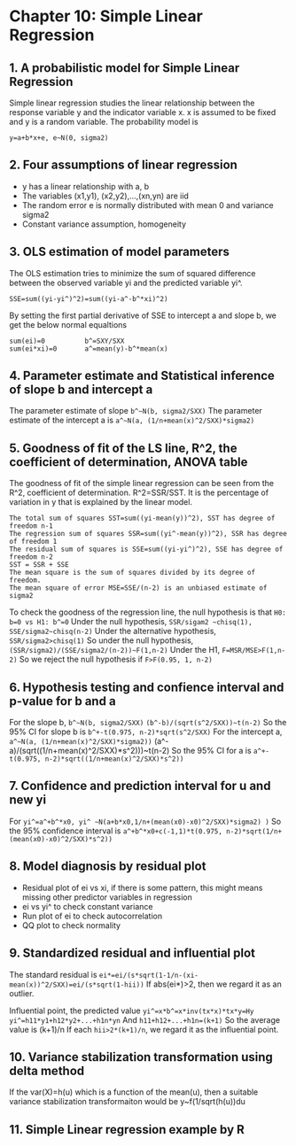 # Chapter 10: Simple Linear Regression

## 1. A probabilistic model for Simple Linear Regression
Simple linear regression studies the linear relationship between the response variable y and the indicator variable x. x is assumed to be fixed and y is a random variable. The probability model is

```
y=a+b*x+e, e~N(0, sigma2)
```
## 2. Four assumptions of linear regression
* y has a linear relationship with a, b
* The variables (x1,y1), (x2,y2),...,(xn,yn) are iid
* The random error e is normally distributed with mean 0 and variance sigma2
* Constant variance assumption, homogeneity

## 3. OLS estimation of model parameters
The OLS estimation tries to minimize the sum of squared difference between the observed variable yi and the predicted variable yi^. 
```
SSE=sum((yi-yi^)^2)=sum((yi-a^-b^*xi)^2)
```
By setting the first partial derivative of SSE to intercept a and slope b, we get the below normal equaltions
```
sum(ei)=0          b^=SXY/SXX
sum(ei*xi)=0       a^=mean(y)-b^*mean(x)
```

## 4. Parameter estimate and Statistical inference of slope b and intercept a
The parameter estimate of slope ```b^~N(b, sigma2/SXX)```
The parameter estimate of the intercept a is ```a^~N(a, (1/n+mean(x)^2/SXX)*sigma2) ```

## 5. Goodness of fit of the LS line, R^2, the coefficient of determination, ANOVA table
The goodness of fit of the simple linear regression can be seen from the R^2, coefficient of determination. R^2=SSR/SST. It is the percentage of variation in y that is explained by the linear model. 
```
The total sum of squares SST=sum((yi-mean(y))^2), SST has degree of freedom n-1
The regression sum of squares SSR=sum((yi^-mean(y))^2), SSR has degree of freedom 1
The residual sum of squares is SSE=sum((yi-yi^)^2), SSE has degree of freedom n-2
SST = SSR + SSE
The mean square is the sum of squares divided by its degree of freedom. 
The mean square of error MSE=SSE/(n-2) is an unbiased estimate of sigma2
```
To check the goodness of the regression line, the null hypothesis is that
```H0: b=0 vs H1: b^=0```
Under the null hypothesis, ```SSR/sigam2 ~chisq(1), SSE/sigma2~chisq(n-2)```
Under the alternative hypothesis, ```SSR/sigma2>chisq(1)```
So under the null hypothesis, ```(SSR/sigma2)/(SSE/sigma2/(n-2))~F(1,n-2)```
Under the H1, ```F=MSR/MSE>F(1,n-2)```
So we reject the null hypothesis if ```F>F(0.95, 1, n-2)```

## 6. Hypothesis testing and confience interval and p-value for b and a
For the slope b, ```b^~N(b, sigma2/SXX)```
```(b^-b)/(sqrt(s^2/SXX))~t(n-2)```
So the 95% CI for slope b is
```b^+-t(0.975, n-2)*sqrt(s^2/SXX)```
For the intercept a, ```a^~N(a, (1/n+mean(x)^2/SXX)*sigma2))```
(a^-a)/(sqrt((1/n+mean(x)^2/SXX)*s^2)))~t(n-2)
So the 95% CI for a is
```a^+-t(0.975, n-2)*sqrt((1/n+mean(x)^2/SXX)*s^2))```

## 7. Confidence and prediction interval for u and new yi
For ```yi^=a^+b^*x0, yi^ ~N(a+b*x0,1/n+(mean(x0)-x0)^2/SXX)*sigma2) )```
So the 95% confidence interval is
```a^+b^*x0+c(-1,1)*t(0.975, n-2)*sqrt(1/n+(mean(x0)-x0)^2/SXX)*s^2)) ```

## 8. Model diagnosis by residual plot
* Residual plot of ei vs xi, if there is some pattern, this might means missing other predictor variables in regression
* ei vs yi^ to check constant variance
* Run plot of ei to check autocorrelation
* QQ plot to check normality

## 9. Standardized residual and influential plot
The standard residual is ```ei*=ei/(s*sqrt(1-1/n-(xi-mean(x))^2/SXX)=ei/(s*sqrt(1-hii))```
If abs(ei*)>2, then we regard it as an outlier.

Influential point, the predicted value ```yi^=x*b^=x*inv(tx*x)*tx*y=Hy```
```yi^=h11*y1+h12*y2+...+h1n*yn```
And ```h11+h12+...+h1n=(k+1)```
So the average value is (k+1)/n
If each ```hii>2*(k+1)/n```, we regard it as the influential point.

## 10. Variance stabilization transformation using delta method
If the var(X)=h(u) which is a function of the mean(u), then a suitable variance stabilization transformaiton would be
y~f(1/sqrt(h(u))du

## 11. Simple Linear regression example by R
